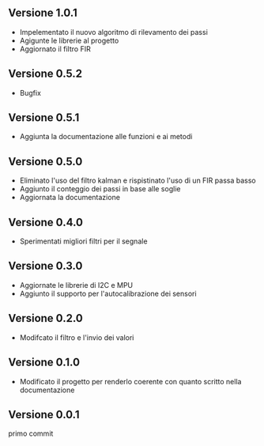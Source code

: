 ## Versione 1.0.1
- Impelementato il nuovo algoritmo di rilevamento dei passi
- Agigunte le librerie al progetto
- Aggiornato il filtro FIR

## Versione 0.5.2
- Bugfix

## Versione 0.5.1
- Aggiunta la documentazione alle funzioni e ai metodi

## Versione 0.5.0
- Eliminato l'uso del filtro kalman e rispistinato l'uso di un FIR passa basso
- Aggiunto il conteggio dei passi in base alle soglie
- Aggiornata la documentazione

## Versione 0.4.0
- Sperimentati migliori filtri per il segnale

## Versione 0.3.0
- Aggiornate le librerie di I2C e MPU
- Aggiunto il supporto per l'autocalibrazione dei sensori

## Versione 0.2.0
- Modifcato il filtro e l'invio dei valori

## Versione 0.1.0
- Modificato il progetto per renderlo coerente con quanto scritto nella documentazione

## Versione 0.0.1
primo commit